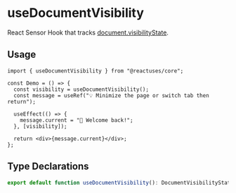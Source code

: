 # useDocumentVisibility

React Sensor Hook that tracks [document.visibilityState](https://developer.mozilla.org/en-US/docs/Web/API/Document/visibilityState).

## Usage

```tsx
import { useDocumentVisibility } from "@reactuses/core";

const Demo = () => {
  const visibility = useDocumentVisibility();
  const message = useRef("💡 Minimize the page or switch tab then return");

  useEffect(() => {
    message.current = "🎉 Welcome back!";
  }, [visibility]);

  return <div>{message.current}</div>;
};
```

## Type Declarations

```ts
export default function useDocumentVisibility(): DocumentVisibilityState;
```
